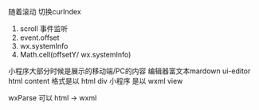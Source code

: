 随着滚动 切换curIndex
1. scroll 事件监听
2. event.offset
3. wx.systemInfo
4. Math.cell(offsetY/ wx.systemInfo)

小程序大部分时候是展示的移动端/PC的内容
编辑器富文本mardown ui-editor html
content 格式是以 html div 
小程序 是以 wxml view

wxParse  可以  html -> wxml
